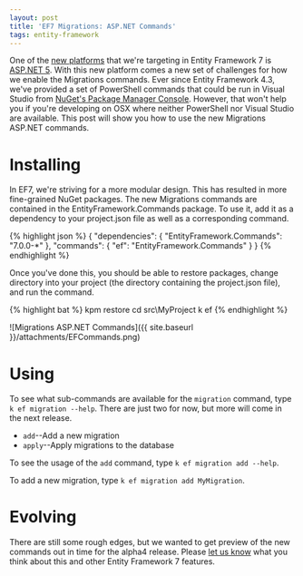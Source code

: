 ```yaml
---
layout: post
title: 'EF7 Migrations: ASP.NET Commands'
tags: entity-framework
---
```


One of the [new platforms][1] that we're targeting in Entity Framework 7 is [ASP.NET 5][2]. With this new platform
comes a new set of challenges for how we enable the Migrations commands. Ever since Entity Framework 4.3, we've
provided a set of PowerShell commands that could be run in Visual Studio from [NuGet's Package Manager Console][3].
However, that won't help you if you're developing on OSX where neither PowerShell nor Visual Studio are available. This
post will show you how to use the new Migrations ASP.NET commands.

Installing
==========
In EF7, we're striving for a more modular design. This has resulted in more fine-grained NuGet packages. The new
Migrations commands are contained in the EntityFramework.Commands package. To use it, add it as a dependency to your
project.json file as well as a corresponding command.

{% highlight json %}
{
    "dependencies": {
        "EntityFramework.Commands": "7.0.0-*"
    },
    "commands": {
        "ef": "EntityFramework.Commands"
    }
}
{% endhighlight %}

Once you've done this, you should be able to restore packages, change directory into your project (the directory
containing the project.json file), and run the command.

{% highlight bat %}
kpm restore
cd src\MyProject
k ef
{% endhighlight %}

![Migrations ASP.NET Commands]({{ site.baseurl }}/attachments/EFCommands.png)

Using
=====
To see what sub-commands are available for the `migration` command, type `k ef migration --help`. There are just two for
now, but more will come in the next release.

* `add`--Add a new migration
* `apply`--Apply migrations to the database

To see the usage of the `add` command, type `k ef migration add --help`.

To add a new migration, type `k ef migration add MyMigration`.

Evolving
========
There are still some rough edges, but we wanted to get preview of the new commands out in time for the alpha4 release.
Please [let us know][4] what you think about this and other Entity Framework 7 features.


  [1]: http://blogs.msdn.com/b/adonet/archive/2014/05/19/ef7-new-platforms-new-data-stores.aspx
  [2]: http://www.asp.net/vnext
  [3]: http://docs.nuget.org/docs/start-here/using-the-package-manager-console
  [4]: https://github.com/aspnet/EntityFramework/issues/new
